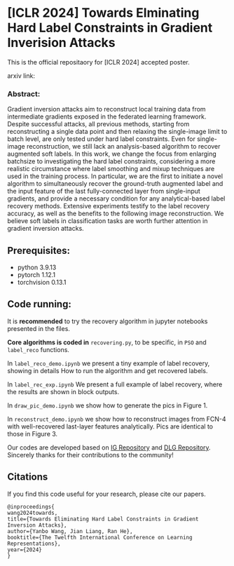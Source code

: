 # **[ICLR 2024] Towards Elminating Hard Label Constraints in Gradient Inverision Attacks**
This is the official repositaory for [ICLR 2024] accepted poster.

arxiv link: 

### Abstract: 
Gradient inversion attacks aim to reconstruct local training data from intermediate gradients exposed in the federated learning framework. Despite successful attacks, all previous methods, starting from reconstructing a single data point and then relaxing the single-image limit to batch level, are only tested under hard label constraints. Even for single-image reconstruction, we still lack an analysis-based algorithm to recover augmented soft labels. In this work, we change the focus from enlarging batchsize to investigating the hard label constraints, considering a more realistic circumstance where label smoothing and mixup techniques are used in the training process. In particular, we are the first to initiate a novel algorithm to simultaneously recover the ground-truth augmented label and the input feature of the last fully-connected layer from single-input gradients, and provide a necessary condition for any analytical-based label recovery methods. Extensive experiments testify to the label recovery accuracy, as well as the benefits to the following image reconstruction. We believe soft labels in classification tasks are worth further attention in gradient inversion attacks.
## Prerequisites:
- python 3.9.13
- pytorch 1.12.1
- torchvision 0.13.1

## Code running:
It is **recommended** to try the recovery algorithm in jupyter notebooks presented in the files. 

**Core algorithms is coded in** `recovering.py`, to be specific, in `PSO` and `label_reco` functions. 

In `label_reco_demo.ipynb` we present a tiny example of label recovery, showing in details How to run the algorithm and get recovered labels.

In `label_rec_exp.ipynb` We present a full example of label recovery, where the results are shown in block outputs.

In `draw_pic_demo.ipynb` we show how to generate the pics in Figure 1.

In `reconstruct_demo.ipynb` we show how to reconstruct images from FCN-4 with well-recovered last-layer features analytically. Pics are identical to those in Figure 3.

Our codes are developed based on [IG Repository](https://github.com/JonasGeiping/invertinggradients) and [DLG Repository](https://github.com/mit-han-lab/dlg). Sincerely thanks for their contributions to the community!
## Citations
If you find this code useful for your research, please cite our papers.
```
@inproceedings{
wang2024towards,
title={Towards Eliminating Hard Label Constraints in Gradient Inversion Attacks},
author={Yanbo Wang, Jian Liang, Ran He},
booktitle={The Twelfth International Conference on Learning Representations},
year={2024}
}
``` 
